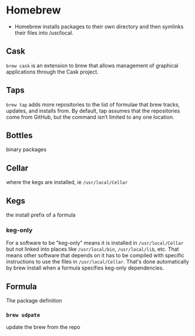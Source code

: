 # Homebrew

* Homebrew installs packages to their own directory and then symlinks their files
into /usr/local.

## Cask

`brew cask` is an extension to brew that allows management of graphical applications through the Cask project.

## Taps

`brew tap` adds more repositories to the list of formulae that brew tracks, updates, and installs from. By default, tap assumes that the repositories come from GitHub, but the command isn’t limited to any one location.

## Bottles

binary packages

## Cellar

where the kegs are installed, ie `/usr/local/Cellar`

## Kegs

the install prefix of a formula

### keg-only

For a software to be "keg-only" means it is installed in `/usr/local/Cellar` but
not linked into places like `/usr/local/bin`, `/usr/local/lib`, etc. That means
other software that depends on it has to be compiled with specific instructions
to use the files in `/usr/local/Cellar`. That's done automatically by brew
install when a formula specifies keg-only dependencies.

## Formula

The package definition

### `brew udpate`

update the brew from the repo
